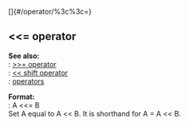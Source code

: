 []{#/operator/%3c%3c=}    
## \<\<= operator    
**See also:**    
:   [\>\>= operator](ref/operator/%3e%3e=)    
:   [\<\< shift operator](ref/operator/%3c%3c/shift)    
:   [operators](ref/operator)    
<!-- -->    
**Format:**    
:   A \<\<= B    
Set A equal to A \<\< B. It is shorthand for A = A \<\< B.  